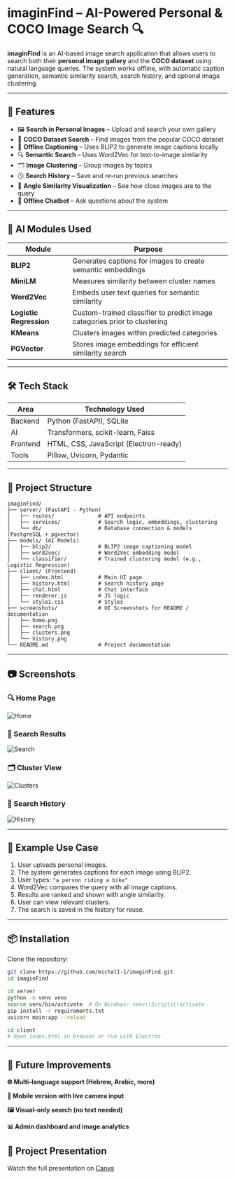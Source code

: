 # imaginFind – AI-Powered Personal & COCO Image Search 🔍

**imaginFind** is an AI-based image search application that allows users to search both their **personal image gallery** and the **COCO dataset** using natural language queries. The system works offline, with automatic caption generation, semantic similarity search, search history, and optional image clustering.

---

## 🚀 Features

- 🖼️ **Search in Personal Images** – Upload and search your own gallery  
- 🧠 **COCO Dataset Search** – Find images from the popular COCO dataset  
- 📝 **Offline Captioning** – Uses BLIP2 to generate image captions locally  
- 🔍 **Semantic Search** – Uses Word2Vec for text-to-image similarity  
- 🗂️ **Image Clustering** – Group images by topics  
- 🕓 **Search History** – Save and re-run previous searches  
- 📐 **Angle Similarity Visualization** – See how close images are to the query  
- 💬 **Offline Chatbot** – Ask questions about the system


---

## 🧠 AI Modules Used

| Module                | Purpose                                                     |
|-----------------------|-------------------------------------------------------------|
| **BLIP2**             | Generates captions for images to create semantic embeddings |
| **MiniLM**   | Measures similarity between cluster names   |
| **Word2Vec**          | Embeds user text queries for semantic similarity            |
| **Logistic Regression** | Custom-trained classifier to predict image categories prior to clustering |
| **KMeans**            | Clusters images within predicted categories                  |
| **PGVector**          | Stores image embeddings for efficient similarity search      |

---

## 🛠️ Tech Stack

| Area     | Technology Used                        |
|----------|----------------------------------------|
| Backend  | Python (FastAPI), SQLite               |
| AI       | Transformers, scikit-learn, Faiss      |
| Frontend | HTML, CSS, JavaScript (Electron-ready) |
| Tools    | Pillow, Uvicorn, Pydantic      |

---

## 📁 Project Structure
```
imaginFind/
├── server/ (FastAPI - Python)
│   ├── routes/              # API endpoints
│   ├── services/            # Search logic, embeddings, clustering
│   └── db/                  # Database connection & models (PostgreSQL + pgvector)
├── models/ (AI Models)
│   ├── blip2/               # BLIP2 image captioning model
│   ├── word2vec/            # Word2Vec embedding model
│   └── classifier/          # Trained clustering model (e.g., Logistic Regression)
├── client/ (Frontend)
│   ├── index.html           # Main UI page
│   ├── history.html         # Search history page
│   ├── chat.html            # Chat interface
│   ├── renderer.js          # JS logic
│   └── style1.css           # Styles
├── screenshots/             # UI Screenshots for README / documentation
│   ├── home.png
│   ├── search.png
│   ├── clusters.png
│   └── history.png
└── README.md                # Project documentation

```


---

## 📷 Screenshots

### 🔍 Home Page  
![Home](home.png)

### 🧠 Search Results  
![Search](search.png)

### 🗂️ Cluster View  
![Clusters](clusters.png)

### 📜 Search History  
![History](history.png)

---

## 🧪 Example Use Case

1. User uploads personal images.  
2. The system generates captions for each image using BLIP2.  
3. User types: `"a person riding a bike"`  
4. Word2Vec compares the query with all image captions.  
5. Results are ranked and shown with angle similarity.  
6. User can view relevant clusters.  
7. The search is saved in the history for reuse.

---

## 📦 Installation

Clone the repository:

```bash
git clone https://github.com/michal1-1/imaginFind.git
cd imaginFind

cd server
python -m venv venv
source venv/bin/activate  # On Windows: venv\\Scripts\\activate
pip install -r requirements.txt
uvicorn main:app --reload

cd client
# Open index.html in browser or run with Electron

```
---

## 🌟 Future Improvements
**🌐 Multi-language support (Hebrew, Arabic, more)**

**📱 Mobile version with live camera input**

**🖼️ Visual-only search (no text needed)**

**📊 Admin dashboard and image analytics**


## 🎥 Project Presentation

Watch the full presentation on [Canva](https://www.canva.com/design/DAGpkisJr9Q/ofLCqvlnQPimFWSgXpRNsg/edit?utm_content=DAGpkisJr9Q&utm_campaign=designshare&utm_medium=link2&utm_source=sharebutton)
